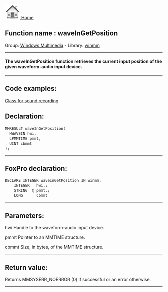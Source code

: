 [<img src="../../images/home.png"> Home ](https://github.com/VFPX/Win32API)  

## Function name : waveInGetPosition
Group: [Windows Multimedia](../../functions_group.md#Windows_Multimedia)  -  Library: [winmm](../../libraries.md#winmm)  
***  


#### The waveInGetPosition function retrieves the current input position of the given waveform-audio input device.
***  


## Code examples:
[Class for sound recording](../../samples/sample_420.md)  

## Declaration:
```foxpro  
MMRESULT waveInGetPosition(
  HWAVEIN hwi,
  LPMMTIME pmmt,
  UINT cbmmt
);  
```  
***  


## FoxPro declaration:
```foxpro  
DECLARE INTEGER waveInGetPosition IN winmm;
	INTEGER   hwi,;
	STRING  @ pmmt,;
	LONG      cbmmt  
```  
***  


## Parameters:
hwi
Handle to the waveform-audio input device.

pmmt
Pointer to an MMTIME structure.

cbmmt
Size, in bytes, of the MMTIME structure.
  
***  


## Return value:
Returns MMSYSERR_NOERROR (0) if successful or an error otherwise.  
***  

